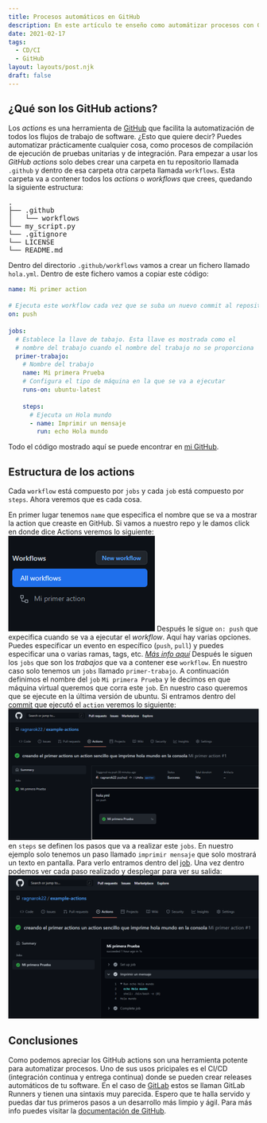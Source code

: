 ```yaml
---
title: Procesos automáticos en GitHub
description: En este artículo te enseño como automátizar procesos con GitHub actions y ahorrarte tiempo y dinero.
date: 2021-02-17
tags:
  - CD/CI
  - GitHub
layout: layouts/post.njk
draft: false
---
```

## ¿Qué son los GitHub actions?

Los *actions* es una herramienta de [GitHub](https://github.com/features/actions) que facilita la automatización de todos los flujos de trabajo de software. ¿Esto que quiere decir?
Puedes automatizar prácticamente cualquier cosa, como procesos de compilación de ejecución de pruebas unitarias y de integración.
Para empezar a usar los *GitHub actions* solo debes crear una carpeta en tu repositorio llamada `.github` y dentro de esa carpeta otra carpeta llamada `workflows`. Esta carpeta va a contener todos los *actions* o *workflows* que crees, quedando la siguiente estructura:

<pre>
.
├── .github
│   └── workflows
└── my_script.py
└── .gitignore
└── LICENSE
└── README.md
</pre>
Dentro del directorio `.github/workflows` vamos a crear un fichero llamado `hola.yml`. Dentro de este fichero vamos a copiar este código:

```yml
name: Mi primer action

# Ejecuta este workflow cada vez que se suba un nuevo commit al repositorio
on: push

jobs:
  # Establece la llave de tabajo. Esta llave es mostrada como el
  # nombre del trabajo cuando el nombre del trabajo no se proporciona
  primer-trabajo:
    # Nombre del trabajo
    name: Mi primera Prueba
    # Configura el tipo de máquina en la que se va a ejecutar
    runs-on: ubuntu-latest

    steps:
      # Ejecuta un Hola mundo
      - name: Imprimir un mensaje
        run: echo Hola mundo
```

Todo el código mostrado aquí se puede encontrar en [mi GitHub](https://github.com/ragnarok22/example-actions).

## Estructura de los actions

Cada `workflow` está compuesto por `jobs` y cada `job` está compuesto por `steps`. Ahora veremos que es cada cosa.

En primer lugar tenemos `name` que especifica el nombre que se va a mostrar la action que creaste en GitHub. Si vamos a nuestro repo y le damos click en donde dice Actions veremos lo siguiente:
![los actions](/img/posts/github-actions/all-actions.png)
Después le sigue `on: push` que expecifica cuando se va a ejecutar el *workflow*. Aquí hay varias opciones. Puedes especificar un evento en específico (`push`, `pull`) y puedes especificar una o varias ramas, tags, etc. *[Más info aquí](https://docs.github.com/es/actions/reference/events-that-trigger-workflows)*
Después le siguen los `jobs` que son los *trabajos* que va a contener ese `workflow`.
En nuestro caso solo tenemos un `jobs` llamado `primer-trabajo`. A continuación definimos el nombre del `job` `Mi primera Prueba` y le decimos en que máquina virtual queremos que corra este `job`. En nuestro caso queremos que se ejecute en la última versión de ubuntu. Si entramos dentro del [commit](https://github.com/ragnarok22/example-actions/actions/runs/582350118) que ejecutó el `action` veremos lo siguiente:
![los jobs](/img/posts/github-actions/jobs.png)
en `steps` se definen los pasos que va a realizar este `jobs`. En nuestro ejemplo solo tenemos un paso llamado `imprimir mensaje` que solo mostrará un texto en pantalla. Para verlo entramos dentro del [job](https://github.com/ragnarok22/example-actions/runs/1937678060?check_suite_focus=true). Una vez dentro podemos ver cada paso realizado y desplegar para ver su salida:
![los steps](/img/posts/github-actions/steps.png)

## Conclusiones

Como podemos apreciar los GitHub actions son una herramienta potente para automatizar procesos. Uno de sus usos pricipales es el CI/CD (integración continua y entrega continua) donde se pueden crear releases automáticos de tu software. En el caso de [GitLab](https://gitlab.com/) estos se llaman GitLab Runners y tienen una sintaxis muy parecida. Espero que te halla servido y puedas dar tus primeros pasos a un desarrollo más limpio y ágil. Para más info puedes visitar la [documentación de GitHub](https://docs.github.com/es/actions/reference/workflow-syntax-for-github-actions).
